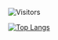 ![Visitors](https://api.visitorbadge.io/api/visitors?path=kristinand&labelColor=%232ccce4&countColor=%23697689&style=flat-square)

[![Top Langs](https://github-readme-stats.vercel.app/api/top-langs/?username=kristinand&hide=css,scss,html&langs_count=3&layout=compact)](https://github.com/anuraghazra/github-readme-stats)
